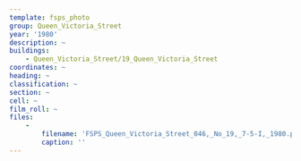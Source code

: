 ```yaml
---
template: fsps_photo
group: Queen_Victoria_Street
year: '1980'
description: ~
buildings:
    - Queen_Victoria_Street/19_Queen_Victoria_Street
coordinates: ~
heading: ~
classification: ~
section: ~
cell: ~
film_roll: ~
files:
    -
        filename: 'FSPS_Queen_Victoria_Street_046,_No_19,_7-5-I,_1980.png'
        caption: ''
---
```

